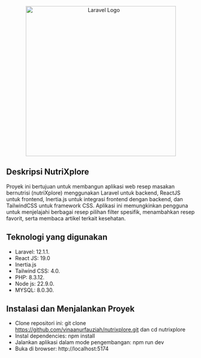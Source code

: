<p align="center"><a href="https://laravel.com" target="_blank"><img src="https://raw.githubusercontent.com/laravel/art/master/logo-lockup/5%20SVG/2%20CMYK/1%20Full%20Color/laravel-logolockup-cmyk-red.svg" width="400" alt="Laravel Logo"></a></p>

## Deskripsi NutriXplore

Proyek ini bertujuan untuk membangun aplikasi web resep masakan bernutrisi (nutriXplore) menggunakan Laravel untuk backend, ReactJS untuk frontend, Inertia.js untuk integrasi frontend dengan backend, dan TailwindCSS untuk framework CSS. Aplikasi ini memungkinkan pengguna untuk menjelajahi berbagai resep pilihan filter spesifik, menambahkan resep favorit, serta membaca artikel terkait kesehatan.

## Teknologi yang digunakan

- Laravel: 12.1.1.
- React JS: 19.0
- Inertia.js
- Tailwind CSS: 4.0.
- PHP: 8.3.12.
- Node js: 22.9.0.
- MYSQL: 8.0.30.

## Instalasi dan Menjalankan Proyek
- Clone repositori ini: git clone https://github.com/vinaanurfauziah/nutrixplore.git dan cd nutrixplore
- Instal dependencies: npm install
- Jalankan aplikasi dalam mode pengembangan: npm run dev
- Buka di browser: http://localhost:5174
